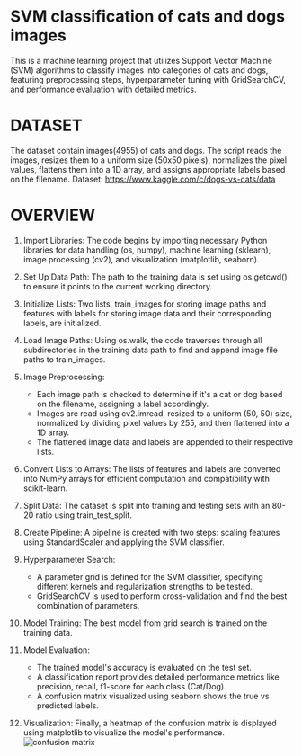 # SVM classification of cats and dogs images
 This is a machine learning project that utilizes Support Vector Machine (SVM) algorithms to classify images into categories of cats and dogs, featuring preprocessing steps, hyperparameter tuning with GridSearchCV, and performance evaluation with detailed metrics.
 # DATASET
 The dataset contain images(4955) of cats and dogs. The script reads the images, resizes them to a uniform size (50x50 pixels), normalizes the pixel values, flattens them into a 1D array, and assigns appropriate labels based on the filename.
 Dataset: https://www.kaggle.com/c/dogs-vs-cats/data
 # OVERVIEW
 1. Import Libraries: The code begins by importing necessary Python libraries for data handling (os, numpy), machine learning (sklearn), image processing (cv2), and visualization (matplotlib, seaborn).

2. Set Up Data Path: The path to the training data is set using os.getcwd() to ensure it points to the current working directory.

3. Initialize Lists: Two lists, train_images for storing image paths and features with labels for storing image data and their corresponding labels, are initialized.

4. Load Image Paths: Using os.walk, the code traverses through all subdirectories in the training data path to find and append image file paths to train_images.

5. Image Preprocessing:
   - Each image path is checked to determine if it's a cat or dog based on the filename, assigning a label accordingly.
   - Images are read using cv2.imread, resized to a uniform (50, 50) size, normalized by dividing pixel values by 255, and then flattened into a 1D array.
   - The flattened image data and labels are appended to their respective lists.

6. Convert Lists to Arrays: The lists of features and labels are converted into NumPy arrays for efficient computation and compatibility with scikit-learn.

7. Split Data: The dataset is split into training and testing sets with an 80-20 ratio using train_test_split.

8. Create Pipeline: A pipeline is created with two steps: scaling features using StandardScaler and applying the SVM classifier.

9. Hyperparameter Search:
   - A parameter grid is defined for the SVM classifier, specifying different kernels and regularization strengths to be tested.
   - GridSearchCV is used to perform cross-validation and find the best combination of parameters.

10. Model Training: The best model from grid search is trained on the training data.

11. Model Evaluation:
    - The trained model's accuracy is evaluated on the test set.
    - A classification report provides detailed performance metrics like precision, recall, f1-score for each class (Cat/Dog).
    - A confusion matrix visualized using seaborn shows the true vs predicted labels.

12. Visualization: Finally, a heatmap of the confusion matrix is displayed using matplotlib to visualize the model's performance.
![confusion matrix](https://github.com/Akhila-04-03/PRODIGY_ML_03/assets/159133840/6c9e9b99-5265-4049-b1fd-27ec860813b0)

